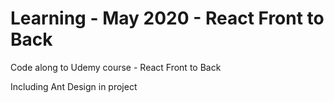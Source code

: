# Learning - May 2020 - React Front to Back

Code along to Udemy course - React Front to Back

Including Ant Design in project